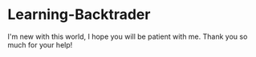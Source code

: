 # Learning-Backtrader
I'm new with this world, I hope you will be patient with me.
Thank you so much for your help!

